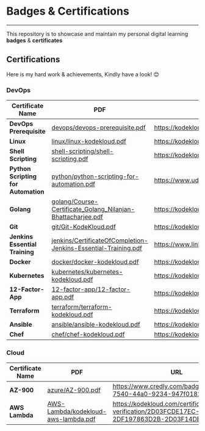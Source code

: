 # Badges & Certifications
---
This repository is to showcase and maintain my personal digital learning **badges** &amp; **certificates**

## Certifications

Here is my hard work & achievements, Kindly have a look! 😊

### DevOps
| Certificate Name | PDF | URL |
| ------ | ------ | ------ |
| **DevOps Prerequisite** | [devops/devops-prerequisite.pdf](https://github.com/nilanjanb3/badges-and-certifications/blob/master/devops/devops-prerequisite.pdf) | https://kodekloud.com/certificate-verification/2D03FCDE17EC-2D03F6D8A5C4-2D03F14DBD1E/ |
| **Linux** | [linux/linux-kodekloud.pdf](https://github.com/nilanjanb3/badges-and-certifications/blob/master/linux/linux-kodekloud.pdf) | https://kodekloud.com/certificate-verification/2D03FCDE17EC-2D03F6D87EAE-2D03F14DBD1E/ |
| **Shell Scripting**| [shell-scripting/shell-scripting.pdf](https://github.com/nilanjanb3/badges-and-certifications/blob/master/shell-scripting/shell-scripting.pdf)|https://kodekloud.com/certificate-verification/2D03FCDE17EC-2D03F6D85990-2D03F14DBD1E/|
| **Python Scripting for Automation** | [python/python-scripting-for-automation.pdf](https://github.com/nilanjanb3/badges-and-certifications/blob/master/python/python-scripting-for-automation.pdf) | https://www.udemy.com/certificate/UC-7b44ea1d-0f30-45bb-a994-45f817d9080f/ |
| **Golang** | [golang/Course-Certificate_Golang_Nilanjan-Bhattacharjee.pdf](https://github.com/nilanjanb3/badges-and-certifications/blob/master/golang/Course-Certificate_Golang_Nilanjan-Bhattacharjee.pdf) | https://kodekloud.com/certificate-verification/2D03FCDE17EC-2D0D53122CF3-2D03F14DBD1E/ |
| **Git** | [git/Git-KodeKloud.pdf](https://github.com/nilanjanb3/badges-and-certifications/blob/master/git/Git-KodeKloud.pdf) | https://kodekloud.com/certificate-verification/2D03FCDE17EC-2D03F6D8315C-2D03F14DBD1E/ |
| **Jenkins Essential Training** | [jenkins/CertificateOfCompletion-Jenkins-Essential-Training.pdf](https://github.com/nilanjanb3/badges-and-certifications/blob/master/jenkins/CertificateOfCompletion-Jenkins-Essential-Training.pdf) | https://www.linkedin.com/learning/certificates/a9566dddb3ce4f0baaa3388c5d0ce559599caf65a9ae97f5b2e3db789d8f0702 |
| **Docker** | [docker/docker-kodekloud.pdf](https://github.com/nilanjanb3/badges-and-certifications/blob/master/docker/docker-kodekloud.pdf) | https://kodekloud.com/certificate-verification/2D03FCDE17EC-2D03F6E74CEA-2D03F14DBD1E/ |
| **Kubernetes** | [kubernetes/kubernetes-kodekloud.pdf](https://github.com/nilanjanb3/badges-and-certifications/blob/master/kubernetes/kubernetes-kodekloud.pdf) | https://kodekloud.com/certificate-verification/2D03FCDE17EC-2D03F6E7726F-2D03F14DBD1E/ |
| **12-Factor-App** | [12-factor-app/12-factor-app.pdf](https://github.com/nilanjanb3/badges-and-certifications/blob/master/12-factor-app/12-factor-app.pdf) | https://kodekloud.com/certificate-verification/2D03FCDE17EC-2DF63F6198C8-2D03F14DBD1E/ |
| **Terraform** | [terraform/terraform-kodekloud.pdf](https://github.com/nilanjanb3/badges-and-certifications/blob/master/terraform/terraform-kodekloud.pdf) | https://kodekloud.com/certificate-verification/2D03FCDE17EC-2D065154CCD8-2D03F14DBD1E/ |
| **Ansible** | [ansible/ansible-kodekloud.pdf](https://github.com/nilanjanb3/badges-and-certifications/blob/master/ansible/ansible-kodekloud.pdf) | https://kodekloud.com/certificate-verification/2D03FCDE17EC-2D03F6D8F2B7-2D03F14DBD1E/ |
| **Chef** | [chef/chef-kodekloud.pdf](https://github.com/nilanjanb3/badges-and-certifications/blob/master/chef/chef-kodekloud.pdf) | https://kodekloud.com/certificate-verification/2D03FCDE17EC-2D03F6E725DF-2D03F14DBD1E/ |

### Cloud
| Certificate Name | PDF | URL |
| ------ | ------ | ------ |
| **AZ-900** | [azure/AZ-900.pdf](https://github.com/nilanjanb3/badges-and-certifications/blob/master/azure/AZ-900.pdf) | https://www.credly.com/badges/0baa1f80-7540-44a0-9234-947f0182e569/ |
| **AWS Lambda** | [AWS-Lambda/kodekloud-aws-lambda.pdf](https://github.com/nilanjanb3/badges-and-certifications/blob/master/AWS-Lambda/kodekloud-aws-lambda.pdf) | https://kodekloud.com/certificate-verification/2D03FCDE17EC-2DF197863D2B-2D03F14DBD1E/ |



